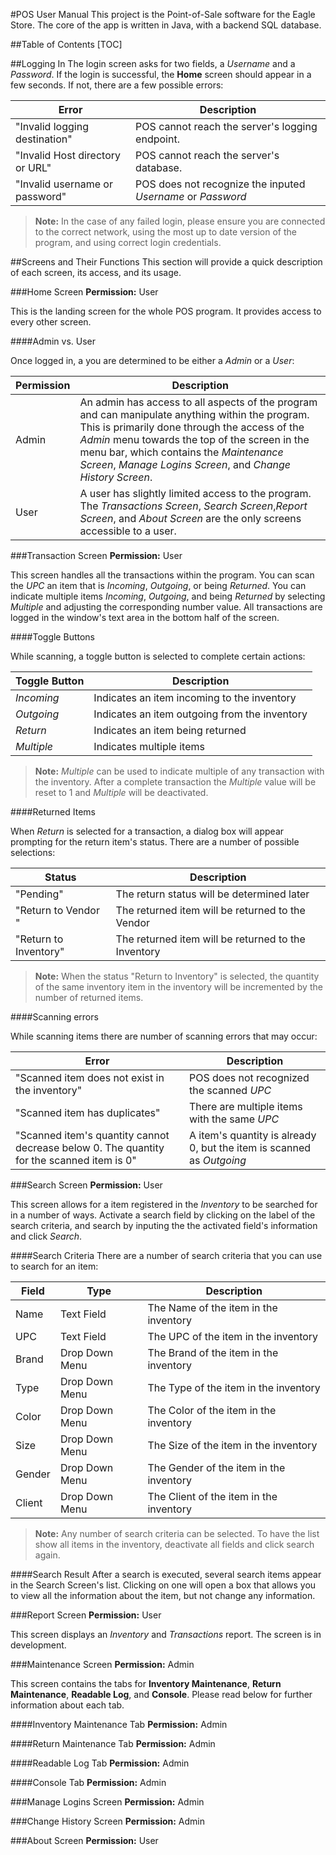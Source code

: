 #POS User Manual
This project is the Point-of-Sale software for the Eagle Store. The
core of the app is written in Java, with a backend SQL database.

##Table of Contents
[TOC]

##Logging In
The login screen asks for two fields, a *Username* and a *Password*.  If the login is successful, the **Home** screen should appear in a few seconds.  If not, there are a few possible errors:

| Error                           | Description |
| ------------------------------- | ----------- |
|  "Invalid logging destination"  | POS cannot reach the server's logging endpoint. |
| "Invalid Host directory or URL" | POS cannot reach the server's database. |
| "Invalid username or password"  | POS does not recognize the inputed *Username* or *Password* |

> **Note:** In the case of any failed login, please ensure you are connected to the correct network, using the most up to date version of the program, and using correct login credentials.

##Screens and Their Functions
This section will provide a quick description of each screen, its access, and its usage.

###Home Screen
 **Permission:** User

This is the landing screen for the whole POS program.  It provides access to every other screen. 

####Admin vs. User

Once logged in, a you are determined to be either a *Admin* or a *User*:

| Permission | Description |
| ---------- | ----------- |
| Admin      | An admin has access to all aspects of the program and can manipulate anything within the program.  This is primarily done through the access of the *Admin* menu towards the top of the screen in the menu bar, which contains the *Maintenance Screen*, *Manage Logins Screen*, and *Change History Screen*.
| User       | A user has slightly limited access to the program.  The *Transactions Screen*, *Search Screen*,*Report Screen*, and *About Screen* are the only screens accessible to a user.

###Transaction Screen
**Permission:** User

This screen handles all the transactions within the program.  You can scan the *UPC* an item that is *Incoming*, *Outgoing*, or being *Returned*.  You can indicate multiple items *Incoming*, *Outgoing*, and being *Returned* by selecting *Multiple* and adjusting the corresponding number value.  All transactions are logged in the window's text area in the bottom half of the screen.

####Toggle Buttons

While scanning, a toggle button is selected to complete certain actions:

| Toggle Button   | Description                                   |
| --------------- | --------------------------------------------- |
| *Incoming*      | Indicates an item incoming to the inventory   |
| *Outgoing*      | Indicates an item outgoing from the inventory |
| *Return*        | Indicates an item being returned              |
| *Multiple*      | Indicates multiple items                      |

>**Note:** *Multiple* can be used to indicate multiple of any transaction with the inventory.  After a complete transaction the *Multiple* value will be reset to 1 and *Multiple* will be deactivated.

####Returned Items

When *Return* is selected for a transaction, a dialog box will appear prompting for the return item's status.  There are a number of possible selections:

| Status | Description |
| ------ | ----------- |
| "Pending"            | The return status will be determined later |
| "Return to Vendor "  | The returned item will be returned to the Vendor |
| "Return to Inventory" | The returned item will be returned to the Inventory |

>**Note:** When the status "Return to Inventory" is selected, the quantity of the same inventory item in the inventory will be incremented by the number of returned items.

####Scanning errors

While scanning items there are number of scanning errors that may occur:

| Error | Description |
| ----- | ----------- |
| "Scanned item does not exist in the inventory" | POS does not recognized the scanned *UPC* |
| "Scanned item has duplicates" | There are multiple items with the same *UPC* |
| "Scanned item's quantity cannot decrease below 0.  The quantity for the scanned item is 0" | A item's quantity is already 0, but the item is scanned as *Outgoing* |


###Search Screen
**Permission:** User

This screen allows for a item registered in the *Inventory* to be searched for in a number of ways.  Activate a search field by clicking on the label of the search criteria, and search by inputing the the activated field's information and click *Search*.

####Search Criteria
There are a number of search criteria that you can use to search for an item:

| Field  | Type           | Description |
| ------ | -------------- | ----------- |
| Name   | Text Field     | The Name of the item in the inventory
| UPC    | Text Field     | The UPC of the item in the inventory
| Brand  | Drop Down Menu | The Brand of the item in the inventory
| Type   | Drop Down Menu | The Type of the item in the inventory
| Color  | Drop Down Menu | The Color of the item in the inventory
| Size   | Drop Down Menu | The Size of the item in the inventory
| Gender | Drop Down Menu | The Gender of the item in the inventory
| Client | Drop Down Menu | The Client of the item in the inventory

>**Note:** Any number of search criteria can be selected.  To have the list show all items in the inventory, deactivate all fields and click search again.

####Search Result
After a search is executed, several search items appear in the Search Screen's list.  Clicking on one will open a box that allows you to view all the information about the item, but not change any information.

###Report Screen
**Permission:** User

This screen displays an *Inventory* and *Transactions* report.  The screen is in development.

###Maintenance Screen
**Permission:** Admin

This screen contains the tabs for **Inventory Maintenance**, **Return Maintenance**, **Readable Log**, and **Console**.  Please read below for further information about each tab.

####Inventory Maintenance Tab
**Permission:** Admin



####Return Maintenance Tab
**Permission:** Admin

####Readable Log Tab
**Permission:** Admin

####Console Tab
**Permission:** Admin

###Manage Logins Screen
**Permission:** Admin

###Change History Screen
**Permission:** Admin

###About Screen
**Permission:** User
